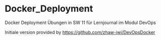 # Docker_Deployment
Docker Deployment Übungen in SW 11 für Lernjournal im Modul DevOps 

Initiale version provided by https://github.com/zhaw-iwi/DevOpsDocker
